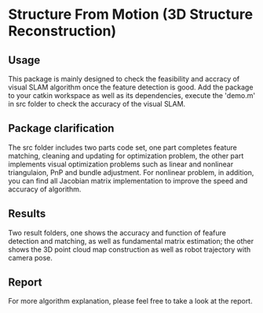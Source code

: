 # Structure From Motion (3D Structure Reconstruction)

Usage
-----
This package is mainly designed to check the feasibility and accracy of visual SLAM algorithm once the feature detection is good. Add the package to your catkin workspace as well as its dependencies, execute the 'demo.m' in src folder to check the accuracy of the visual SLAM.

Package clarification
------------------------
The src folder includes two parts code set, one part completes feature matching, cleaning and updating for optimization problem, the other part implements visual optimization problems such as linear and nonlinear triangulaion, PnP and bundle adjustment. For nonlinear problem, in addition, you can find all Jacobian matrix implementation to improve the speed and accuracy of algorithm.

Results
-------
Two result folders, one shows the accuracy and function of feafure detection and matching, as well as fundamental matrix estimation; the other shows the 3D point cloud map construction as well as robot trajectory with camera pose. 

Report
------
For more algorithm explanation, please feel free to take a look at the report.
